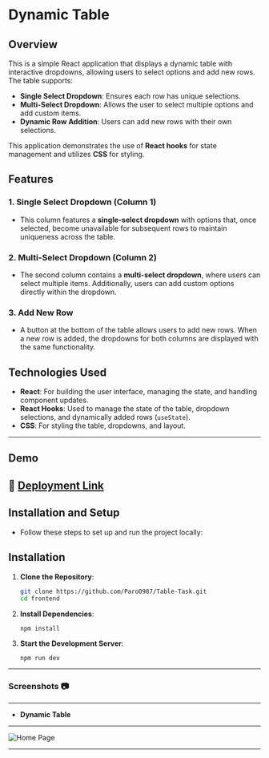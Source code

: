 # **Dynamic Table**

## Overview

This is a simple React application that displays a dynamic table with interactive dropdowns, allowing users to select options and add new rows. The table supports:

- **Single Select Dropdown**: Ensures each row has unique selections.
- **Multi-Select Dropdown**: Allows the user to select multiple options and add custom items.
- **Dynamic Row Addition**: Users can add new rows with their own selections.

This application demonstrates the use of **React hooks** for state management and utilizes **CSS** for styling.

## Features

### 1. **Single Select Dropdown (Column 1)**
   - This column features a **single-select dropdown** with options that, once selected, become unavailable for subsequent rows to maintain uniqueness across the table.

### 2. **Multi-Select Dropdown (Column 2)**
   - The second column contains a **multi-select dropdown**, where users can select multiple items. Additionally, users can add custom options directly within the dropdown.

### 3. **Add New Row**
   - A button at the bottom of the table allows users to add new rows. When a new row is added, the dropdowns for both columns are displayed with the same functionality.

## Technologies Used

- **React**: For building the user interface, managing the state, and handling component updates.
- **React Hooks**: Used to manage the state of the table, dropdown selections, and dynamically added rows (`useState`).
- **CSS**: For styling the table, dropdowns, and layout.
---

## **Demo**

🚀 [Deployment Link](https://vercel.com/paromita-mistris-projects/table-task/A6m3kuT2CdBQEKg6UtYvvvdPxdJB)
---

## Installation and Setup
- Follow these steps to set up and run the project locally:
## **Installation**

1. **Clone the Repository**:
   ```bash
   git clone https://github.com/Paro0987/Table-Task.git
   cd frontend
2. **Install Dependencies**:
   ```
   npm install
4. **Start the Development Server**:
   ```
   npm run dev

  ---
### Screenshots :camera:

---
- **Dynamic Table**
---
![Home Page](./assets/Table.png)

---

